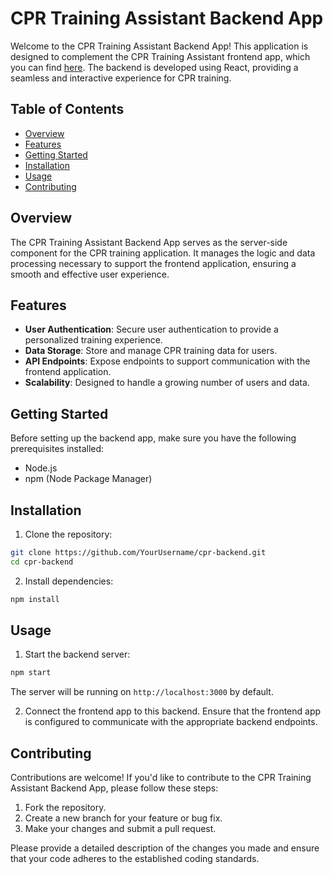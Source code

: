 # CPR Training Assistant Backend App

Welcome to the CPR Training Assistant Backend App! This application is designed to complement the CPR Training Assistant frontend app, which you can find [here](https://github.com/TharunThomas8/cpr-react). The backend is developed using React, providing a seamless and interactive experience for CPR training.

## Table of Contents
- [Overview](#overview)
- [Features](#features)
- [Getting Started](#getting-started)
- [Installation](#installation)
- [Usage](#usage)
- [Contributing](#contributing)

## Overview

The CPR Training Assistant Backend App serves as the server-side component for the CPR training application. It manages the logic and data processing necessary to support the frontend application, ensuring a smooth and effective user experience.

## Features

- **User Authentication**: Secure user authentication to provide a personalized training experience.
- **Data Storage**: Store and manage CPR training data for users.
- **API Endpoints**: Expose endpoints to support communication with the frontend application.
- **Scalability**: Designed to handle a growing number of users and data.

## Getting Started

Before setting up the backend app, make sure you have the following prerequisites installed:

- Node.js
- npm (Node Package Manager)

## Installation

1. Clone the repository:

```bash
git clone https://github.com/YourUsername/cpr-backend.git
cd cpr-backend
```

2. Install dependencies:

```bash
npm install
```

## Usage

1. Start the backend server:

```bash
npm start
```

The server will be running on `http://localhost:3000` by default.

2. Connect the frontend app to this backend. Ensure that the frontend app is configured to communicate with the appropriate backend endpoints.

## Contributing

Contributions are welcome! If you'd like to contribute to the CPR Training Assistant Backend App, please follow these steps:

1. Fork the repository.
2. Create a new branch for your feature or bug fix.
3. Make your changes and submit a pull request.

Please provide a detailed description of the changes you made and ensure that your code adheres to the established coding standards.
